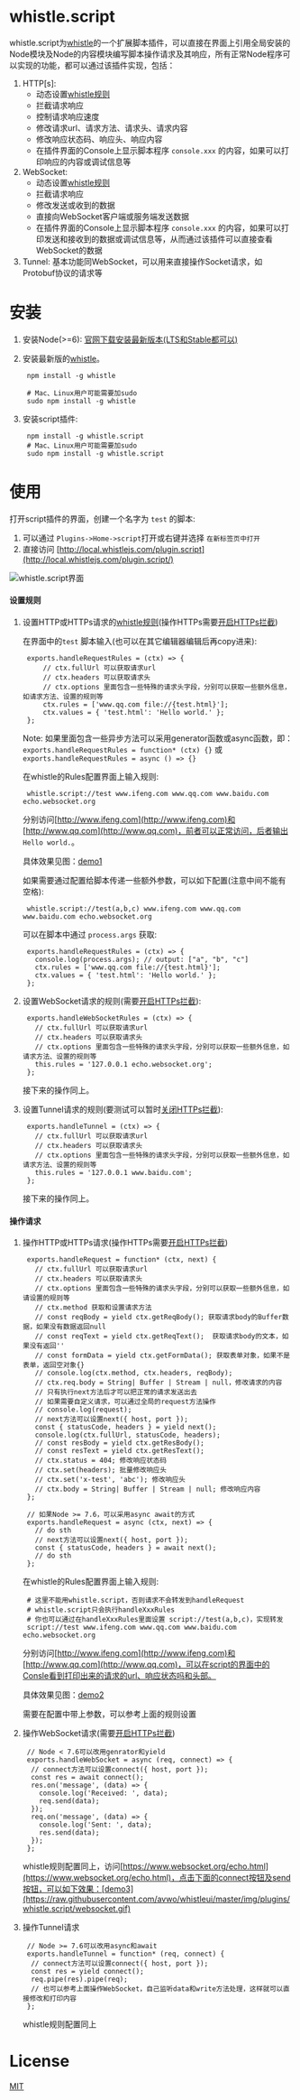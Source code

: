 # whistle.script
whistle.script为[whistle](https://github.com/avwo/whistle)的一个扩展脚本插件，可以直接在界面上引用全局安装的Node模块及Node的内容模块编写脚本操作请求及其响应，所有正常Node程序可以实现的功能，都可以通过该插件实现，包括：

1. HTTP[s]:
   - 动态设置[whistle规则](https://avwo.github.io/whistle/rules/)
   - 拦截请求响应
   - 控制请求响应速度
   - 修改请求url、请求方法、请求头、请求内容
   - 修改响应状态码、响应头、响应内容
   - 在插件界面的Console上显示脚本程序 `console.xxx` 的内容，如果可以打印响应的内容或调试信息等
2. WebSocket:
   - 动态设置[whistle规则](https://avwo.github.io/whistle/rules/)
   - 拦截请求响应
   - 修改发送或收到的数据
   - 直接向WebSocket客户端或服务端发送数据
   - 在插件界面的Console上显示脚本程序 `console.xxx` 的内容，如果可以打印发送和接收到的数据或调试信息等，从而通过该插件可以直接查看WebSocket的数据
3. Tunnel: 基本功能同WebSocket，可以用来直接操作Socket请求，如Protobuf协议的请求等

# 安装

1. 安装Node(>=6): [官网下载安装最新版本(LTS和Stable都可以)](https://nodejs.org/)
2. 安装最新版的[whistle](https://github.com/avwo/whistle)。

		npm install -g whistle
		
		# Mac、Linux用户可能需要加sudo
		sudo npm install -g whistle

3. 安装script插件:

		npm install -g whistle.script
		# Mac、Linux用户可能需要加sudo
		sudo npm install -g whistle.script

# 使用

打开script插件的界面，创建一个名字为 `test` 的脚本:

1. 可以通过 `Plugins->Home->script`打开或右键并选择 `在新标签页中打开` 
2. 直接访问 [http://local.whistlejs.com/plugin.script](http://local.whistlejs.com/plugin.script/)

 ![whistle.script界面](https://raw.githubusercontent.com/avwo/whistleui/master/img/plugins/whistle.script/index.gif)

#### 设置规则

1. 设置HTTP或HTTPs请求的[whistle规则](https://avwo.github.io/whistle/rules/)(操作HTTPs需要[开启HTTPs拦截](https://avwo.github.io/whistle/webui/https.html))

	在界面中的`test` 脚本输入(也可以在其它编辑器编辑后再copy进来):
	
		exports.handleRequestRules = (ctx) => {
			// ctx.fullUrl 可以获取请求url
			// ctx.headers 可以获取请求头
			// ctx.options 里面包含一些特殊的请求头字段，分别可以获取一些额外信息，如请求方法、设置的规则等
			ctx.rules = ['www.qq.com file://{test.html}'];
		 	ctx.values = { 'test.html': 'Hello world.' };
		};
	
	Note: 如果里面包含一些异步方法可以采用generator函数或async函数，即：`exports.handleRequestRules = function* (ctx) {}` 或 `exports.handleRequestRules = async () => {}`
	
	在whistle的Rules配置界面上输入规则:
	
		whistle.script://test www.ifeng.com www.qq.com www.baidu.com echo.websocket.org
	
	分别访问[http://www.ifeng.com](http://www.ifeng.com)和[http://www.qq.com](http://www.qq.com)，前者可以正常访问，后者输出 `Hello world.`。
	
	具体效果见图：[demo1](https://raw.githubusercontent.com/avwo/whistleui/master/img/plugins/whistle.script/rules.gif)
	
	如果需要通过配置给脚本传递一些额外参数，可以如下配置(注意中间不能有空格):
	
		whistle.script://test(a,b,c) www.ifeng.com www.qq.com www.baidu.com echo.websocket.org
	
	可以在脚本中通过 `process.args` 获取:
	
		exports.handleRequestRules = (ctx) => {
		  console.log(process.args); // output: ["a", "b", "c"]
		  ctx.rules = ['www.qq.com file://{test.html}'];
		  ctx.values = { 'test.html': 'Hello world.' };
		};

2. 设置WebSocket请求的规则(需要[开启HTTPs拦截](https://avwo.github.io/whistle/webui/https.html)):

		exports.handleWebSocketRules = (ctx) => {
		  // ctx.fullUrl 可以获取请求url
		  // ctx.headers 可以获取请求头
		  // ctx.options 里面包含一些特殊的请求头字段，分别可以获取一些额外信息，如请求方法、设置的规则等
		  this.rules = '127.0.0.1 echo.websocket.org';
		};

	接下来的操作同上。

3. 设置Tunnel请求的规则(要测试可以暂时[关闭HTTPs拦截](https://avwo.github.io/whistle/webui/https.html)):

		exports.handleTunnel = (ctx) => {
		  // ctx.fullUrl 可以获取请求url
		  // ctx.headers 可以获取请求头
		  // ctx.options 里面包含一些特殊的请求头字段，分别可以获取一些额外信息，如请求方法、设置的规则等
		  this.rules = '127.0.0.1 www.baidu.com';
		};


	接下来的操作同上。

#### 操作请求

1. 操作HTTP或HTTPs请求(操作HTTPs需要[开启HTTPs拦截](https://avwo.github.io/whistle/webui/https.html))

		exports.handleRequest = function* (ctx, next) {
		  // ctx.fullUrl 可以获取请求url
		  // ctx.headers 可以获取请求头
		  // ctx.options 里面包含一些特殊的请求头字段，分别可以获取一些额外信息，如请设置的规则等
		  // ctx.method 获取和设置请求方法
		  // const reqBody = yield ctx.getReqBody(); 获取请求body的Buffer数据，如果没有数据返回null
		  // const reqText = yield ctx.getReqText();  获取请求body的文本，如果没有返回''
		  // const formData = yield ctx.getFormData(); 获取表单对象，如果不是表单，返回空对象{}
		  // console.log(ctx.method, ctx.headers, reqBody);
		  // ctx.req.body = String| Buffer | Stream | null，修改请求的内容
		  // 只有执行next方法后才可以把正常的请求发送出去
		  // 如果需要自定义请求，可以通过全局的request方法操作
		  // console.log(request);
		  // next方法可以设置next({ host, port });
		  const { statusCode, headers } = yield next(); 
		  console.log(ctx.fullUrl, statusCode, headers);
		  // const resBody = yield ctx.getResBody();
		  // const resText = yield ctx.getResText();
		  // ctx.status = 404; 修改响应状态码
		  // ctx.set(headers); 批量修改响应头
		  // ctx.set('x-test', 'abc'); 修改响应头
		  // ctx.body = String| Buffer | Stream | null; 修改响应内容
		};
		
		// 如果Node >= 7.6，可以采用async await的方式
		exports.handleRequest = async (ctx, next) => {
		  // do sth
		  // next方法可以设置next({ host, port });
		  const { statusCode, headers } = await next(); 
		  // do sth
		};
	
	在whistle的Rules配置界面上输入规则:
	
		# 这里不能用whistle.script，否则请求不会转发到handleRequest
		# whistle.script只会执行handleXxxRules
		# 你也可以通过在handleXxxRules里面设置 script://test(a,b,c)，实现转发
		script://test www.ifeng.com www.qq.com www.baidu.com echo.websocket.org
	
	分别访问[http://www.ifeng.com](http://www.ifeng.com)和[http://www.qq.com](http://www.qq.com)，可以在script的界面中的Consle看到打印出来的请求的url、响应状态吗和头部。
	
	具体效果见图：[demo2](https://raw.githubusercontent.com/avwo/whistleui/master/img/plugins/whistle.script/request.gif)
	
	需要在配置中带上参数，可以参考上面的规则设置

2. 操作WebSocket请求(需要[开启HTTPs拦截](https://avwo.github.io/whistle/webui/https.html))

		// Node < 7.6可以改用genrator和yield
		exports.handleWebSocket = async (req, connect) => {
		 // connect方法可以设置connect({ host, port });
		 const res = await connect();
		 res.on('message', (data) => {
		   console.log('Received: ', data);
		   req.send(data);
		 });
		 req.on('message', (data) => {
		   console.log('Sent: ', data);
		   res.send(data);
		 });
		};

	whistle规则配置同上，访问[https://www.websocket.org/echo.html](https://www.websocket.org/echo.html)，点击下面的connect按钮及send按钮，可以如下效果：[demo3](https://raw.githubusercontent.com/avwo/whistleui/master/img/plugins/whistle.script/websocket.gif)

3. 操作Tunnel请求

		// Node >= 7.6可以改用async和await
		exports.handleTunnel = function* (req, connect) {
		 // connect方法可以设置connect({ host, port });
		 const res = yield connect();
		 req.pipe(res).pipe(req);
		 // 也可以参考上面操作WebSocket，自己监听data和write方法处理，这样就可以直接修改和打印内容
		};

	whistle规则配置同上

# License

[MIT](https://github.com/whistle-plugins/whistle.script/blob/master/LICENSE)






